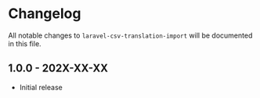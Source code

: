 # Changelog

All notable changes to `laravel-csv-translation-import` will be documented in this file.

## 1.0.0 - 202X-XX-XX

- Initial release
